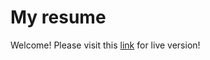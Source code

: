 # My resume

Welcome!
Please visit this [link](https://defoxicator.github.io/resume/resume.html) for live version!
